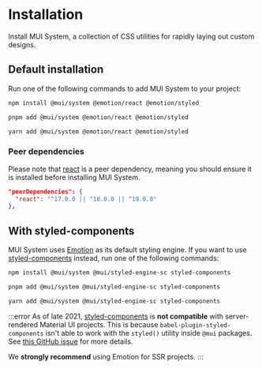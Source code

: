 # Installation

<p class="description">Install MUI System, a collection of CSS utilities for rapidly laying out custom designs.</p>

## Default installation

Run one of the following commands to add MUI System to your project:

<codeblock storageKey="package-manager">

```bash npm
npm install @mui/system @emotion/react @emotion/styled
```

```bash pnpm
pnpm add @mui/system @emotion/react @emotion/styled
```

```bash yarn
yarn add @mui/system @emotion/react @emotion/styled
```

</codeblock>

### Peer dependencies

<!-- #react-peer-version -->

Please note that [react](https://www.npmjs.com/package/react) is a peer dependency, meaning you should ensure it is installed before installing MUI System.

```json
"peerDependencies": {
  "react": "^17.0.0 || ^18.0.0 || ^19.0.0"
},
```

## With styled-components

MUI System uses [Emotion](https://emotion.sh/docs/introduction) as its default styling engine.
If you want to use [styled-components](https://styled-components.com/) instead, run one of the following commands:

<!-- #npm-tag-reference -->

<codeblock storageKey="package-manager">

```bash npm
npm install @mui/system @mui/styled-engine-sc styled-components
```

```bash pnpm
pnpm add @mui/system @mui/styled-engine-sc styled-components
```

```bash yarn
yarn add @mui/system @mui/styled-engine-sc styled-components
```

</codeblock>

:::error
As of late 2021, [styled-components](https://github.com/styled-components/styled-components) is **not compatible** with server-rendered Material UI projects.
This is because `babel-plugin-styled-components` isn't able to work with the `styled()` utility inside `@mui` packages.
See [this GitHub issue](https://github.com/mui/material-ui/issues/29742) for more details.

We **strongly recommend** using Emotion for SSR projects.
:::
